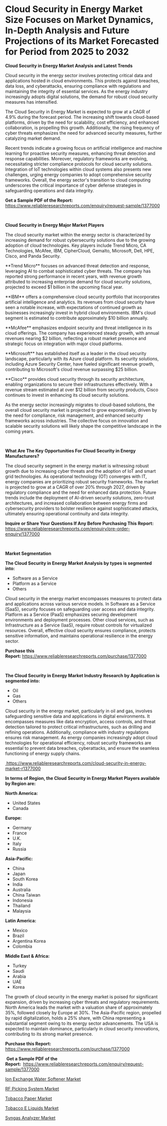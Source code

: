 <p><h1>Cloud Security in Energy Market Size Focuses on Market Dynamics, In-Depth Analysis and Future Projections of its Market Forecasted for Period from 2025 to 2032</h1></p><p><strong>Cloud Security in Energy Market Analysis and Latest Trends</strong></p>
<p><p>Cloud security in the energy sector involves protecting critical data and applications hosted in cloud environments. This protects against breaches, data loss, and cyberattacks, ensuring compliance with regulations and maintaining the integrity of essential services. As the energy industry increasingly adopts digital solutions, the demand for robust cloud security measures has intensified.</p><p>The Cloud Security in Energy Market is expected to grow at a CAGR of 4.9% during the forecast period. The increasing shift towards cloud-based platforms, driven by the need for scalability, cost efficiency, and enhanced collaboration, is propelling this growth. Additionally, the rising frequency of cyber threats emphasizes the need for advanced security measures, further catalyzing market demand.</p><p>Recent trends indicate a growing focus on artificial intelligence and machine learning for proactive security measures, enhancing threat detection and response capabilities. Moreover, regulatory frameworks are evolving, necessitating stricter compliance protocols for cloud security solutions. Integration of IoT technologies within cloud systems also presents new challenges, urging energy companies to adopt comprehensive security frameworks. Overall, the energy sector's transition to cloud computing underscores the critical importance of cyber defense strategies in safeguarding operations and data integrity.</p></p>
<p><strong>Get a Sample PDF of the Report:&nbsp;</strong> <a href="https://www.reliableresearchreports.com/enquiry/request-sample/1377000?utm_campaign=11&utm_medium=2&utm_source=Github&utm_content=ia&utm_term=28032025&utm_id=cloud-security-in-energy">https://www.reliableresearchreports.com/enquiry/request-sample/1377000</a></p>
<p>&nbsp;</p>
<p><strong>Cloud Security in Energy Major Market Players</strong></p>
<p><p>The cloud security market within the energy sector is characterized by increasing demand for robust cybersecurity solutions due to the growing adoption of cloud technologies. Key players include Trend Micro, CA Technologies, McAfee, IBM, CipherCloud, Gemalto, Microsoft, Dell, HPE, Cisco, and Panda Security. </p><p>**Trend Micro** focuses on advanced threat detection and response, leveraging AI to combat sophisticated cyber threats. The company has reported strong performance in recent years, with revenue growth attributed to increasing enterprise demand for cloud security solutions, projected to exceed $1 billion in the upcoming fiscal year.</p><p>**IBM** offers a comprehensive cloud security portfolio that incorporates artificial intelligence and analytics. Its revenues from cloud security have seen a notable increase, with expectations of continued growth as businesses increasingly invest in hybrid cloud environments. IBM's cloud segment is estimated to contribute approximately $10 billion annually.</p><p>**McAfee** emphasizes endpoint security and threat intelligence in its cloud offerings. The company has experienced steady growth, with annual revenues nearing $2 billion, reflecting a robust market presence and strategic focus on integration with major cloud platforms.</p><p>**Microsoft** has established itself as a leader in the cloud security landscape, particularly with its Azure cloud platform. Its security solutions, including Azure Security Center, have fueled significant revenue growth, contributing to Microsoft's cloud revenue surpassing $25 billion.</p><p>**Cisco** provides cloud security through its security architecture, enabling organizations to secure their infrastructures effectively. With a revenue stream estimated at over $12 billion from security products, Cisco continues to invest in enhancing its cloud security solutions.</p><p>As the energy sector increasingly migrates to cloud-based solutions, the overall cloud security market is projected to grow exponentially, driven by the need for compliance, risk management, and enhanced security frameworks across industries. The collective focus on innovation and scalable security solutions will likely shape the competitive landscape in the coming years.</p></p>
<p>&nbsp;</p>
<p><strong>What Are The Key Opportunities For Cloud Security in Energy Manufacturers?</strong></p>
<p><p>The cloud security segment in the energy market is witnessing robust growth due to increasing cyber threats and the adoption of IoT and smart grid technologies. As operational technology (OT) converges with IT, energy companies are prioritizing robust security frameworks. The market is projected to grow at a CAGR of over 20% through 2027, driven by regulatory compliance and the need for enhanced data protection. Future trends include the deployment of AI-driven security solutions, zero-trust architectures, and increased collaboration between energy firms and cybersecurity providers to bolster resilience against sophisticated attacks, ultimately ensuring operational continuity and data integrity.</p></p>
<p><strong>Inquire or Share Your Questions If Any Before Purchasing This Report:</strong> <a href="https://www.reliableresearchreports.com/enquiry/pre-order-enquiry/1377000?utm_campaign=11&utm_medium=2&utm_source=Github&utm_content=ia&utm_term=28032025&utm_id=cloud-security-in-energy">https://www.reliableresearchreports.com/enquiry/pre-order-enquiry/1377000</a></p>
<p>&nbsp;</p>
<p><strong>Market Segmentation</strong></p>
<p><strong>The Cloud Security in Energy Market Analysis by types is segmented into:</strong></p>
<p><ul><li>Software as a Service</li><li>Platform as a Service</li><li>Others</li></ul></p>
<p><p>Cloud security in the energy market encompasses measures to protect data and applications across various service models. In Software as a Service (SaaS), security focuses on safeguarding user access and data integrity. Platform as a Service (PaaS) emphasizes securing development environments and deployment processes. Other cloud services, such as Infrastructure as a Service (IaaS), require robust controls for virtualized resources. Overall, effective cloud security ensures compliance, protects sensitive information, and maintains operational resilience in the energy sector.</p></p>
<p><strong>Purchase this Report:&nbsp;</strong><a href="https://www.reliableresearchreports.com/purchase/1377000?utm_campaign=11&utm_medium=2&utm_source=Github&utm_content=ia&utm_term=28032025&utm_id=cloud-security-in-energy">https://www.reliableresearchreports.com/purchase/1377000</a></p>
<p>&nbsp;</p>
<p><strong>The Cloud Security in Energy Market Industry Research by Application is segmented into:</strong></p>
<p><ul><li>Oil</li><li>Gas</li><li>Others</li></ul></p>
<p><p>Cloud security in the energy market, particularly in oil and gas, involves safeguarding sensitive data and applications in digital environments. It encompasses measures like data encryption, access controls, and threat detection tailored to protect critical infrastructures, such as drilling and refining operations. Additionally, compliance with industry regulations ensures risk management. As energy companies increasingly adopt cloud technologies for operational efficiency, robust security frameworks are essential to prevent data breaches, cyberattacks, and ensure the seamless functioning of energy supply chains.</p></p>
<p><a href="https://www.reliableresearchreports.com/cloud-security-in-energy-market-r1377000?utm_campaign=11&utm_medium=2&utm_source=Github&utm_content=ia&utm_term=28032025&utm_id=cloud-security-in-energy">&nbsp;https://www.reliableresearchreports.com/cloud-security-in-energy-market-r1377000</a></p>
<p><strong>In terms of Region, the Cloud Security in Energy Market Players available by Region are:</strong></p>
<p>
    <p> <strong> North America: </strong>
        <ul>
            <li>United States</li>
            <li>Canada</li>
        </ul>
        </p> 
    <p> <strong> Europe: </strong>
        <ul>
            <li>Germany</li>
            <li>France</li>
            <li>U.K.</li>
            <li>Italy</li>
            <li>Russia</li>
        </ul>
        </p> 
    <p> <strong> Asia-Pacific: </strong>
        <ul>
            <li>China</li>
            <li>Japan</li>
            <li>South Korea</li>
            <li>India</li>
            <li>Australia</li>
            <li>China Taiwan</li>
            <li>Indonesia</li>
            <li>Thailand</li>
            <li>Malaysia</li>
        </ul>
        </p> 
    <p> <strong> Latin America: </strong>
        <ul>
            <li>Mexico</li>
            <li>Brazil</li>
            <li>Argentina Korea</li>
            <li>Colombia</li>
        </ul>
        </p> 
    <p> <strong> Middle East & Africa: </strong>
        <ul>
            <li>Turkey</li>
            <li>Saudi</li>
            <li>Arabia</li>
            <li>UAE</li>
            <li>Korea</li>
        </ul>
    </p>
    </p>
<p><p>The growth of cloud security in the energy market is poised for significant expansion, driven by increasing cyber threats and regulatory requirements. North America leads the market with a valuation share of approximately 35%, followed closely by Europe at 30%. The Asia-Pacific region, propelled by rapid digitalization, holds a 25% share, with China representing a substantial segment owing to its energy sector advancements. The USA is expected to maintain dominance, particularly in cloud security innovations, contributing to its strong market presence.</p></p>
<p><strong>Purchase this Report: </strong><a href="https://www.reliableresearchreports.com/purchase/1377000?utm_campaign=11&utm_medium=2&utm_source=Github&utm_content=ia&utm_term=28032025&utm_id=cloud-security-in-energy">https://www.reliableresearchreports.com/purchase/1377000</a></p>
<p>&nbsp;<strong>Get a Sample PDF of the Report:&nbsp;&nbsp;</strong><a href="https://www.reliableresearchreports.com/enquiry/request-sample/1377000?utm_campaign=11&utm_medium=2&utm_source=Github&utm_content=ia&utm_term=28032025&utm_id=cloud-security-in-energy">https://www.reliableresearchreports.com/enquiry/request-sample/1377000</a></p>
<p><strong></strong></p>
<p><p><a href="https://www.linkedin.com/pulse/examining-market-forces-influencing-ion-exchange-water-softener-g6soe?utm_campaign=11&utm_medium=2&utm_source=Github&utm_content=ia&utm_term=28032025&utm_id=cloud-security-in-energy">Ion Exchange Water Softener Market</a></p><p><a href="https://www.linkedin.com/pulse/rf-picking-system-market-growth-2025-2032-factors-behind-r2mee?utm_campaign=11&utm_medium=2&utm_source=Github&utm_content=ia&utm_term=28032025&utm_id=cloud-security-in-energy">RF Picking System Market</a></p><p><a href="https://github.com/zappasuccofz/Market-Research-Report-List-1/blob/main/tobacco-paper-market.md?utm_campaign=11&utm_medium=2&utm_source=Github&utm_content=ia&utm_term=28032025&utm_id=cloud-security-in-energy">Tobacco Paper Market</a></p><p><a href="https://github.com/tauchzuazoli/Market-Research-Report-List-1/blob/main/tobacco-e-liquids-market.md?utm_campaign=11&utm_medium=2&utm_source=Github&utm_content=ia&utm_term=28032025&utm_id=cloud-security-in-energy">Tobacco E Liquids Market</a></p><p><a href="https://www.linkedin.com/pulse/global-syngas-analyzer-market-trends-insights-growth-p1zse?utm_campaign=11&utm_medium=2&utm_source=Github&utm_content=ia&utm_term=28032025&utm_id=cloud-security-in-energy">Syngas Analyzer Market</a></p></p>